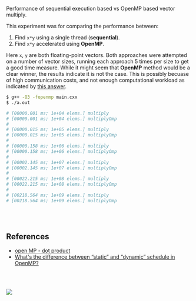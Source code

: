 Performance of sequential execution based vs OpenMP based vector multiply.

This experiment was for comparing the performance between:
1. Find `x*y` using a single thread (**sequential**).
2. Find `x*y` accelerated using **OpenMP**.

Here `x`, `y` are both floating-point vectors. Both approaches were attempted
on a number of vector sizes, running each approach 5 times per size to get a
good time measure. While it might seem that **OpenMP** method would be a clear
winner, the results indicate it is not the case. This is possibly becuase of
high communication costs, and not enough computational workload as indicated
by [this answer].

```bash
$ g++ -O3 -fopenmp main.cxx
$ ./a.out

# [00000.001 ms; 1e+04 elems.] multiply
# [00000.001 ms; 1e+04 elems.] multiplyOmp
#
# [00000.015 ms; 1e+05 elems.] multiply
# [00000.015 ms; 1e+05 elems.] multiplyOmp
#
# [00000.158 ms; 1e+06 elems.] multiply
# [00000.158 ms; 1e+06 elems.] multiplyOmp
#
# [00002.145 ms; 1e+07 elems.] multiply
# [00002.145 ms; 1e+07 elems.] multiplyOmp
#
# [00022.215 ms; 1e+08 elems.] multiply
# [00022.215 ms; 1e+08 elems.] multiplyOmp
#
# [00218.564 ms; 1e+09 elems.] multiply
# [00218.564 ms; 1e+09 elems.] multiplyOmp
```

<br>
<br>


## References

- [open MP - dot product][this answer]
- [What's the difference between “static” and “dynamic” schedule in OpenMP?](https://stackoverflow.com/a/10852852/1413259)

<br>
<br>

[![](https://i.imgur.com/XDeCwiz.jpg)](https://www.youtube.com/watch?v=0XTLuFpuAtE)

[this answer]: https://stackoverflow.com/a/5368572/1413259
